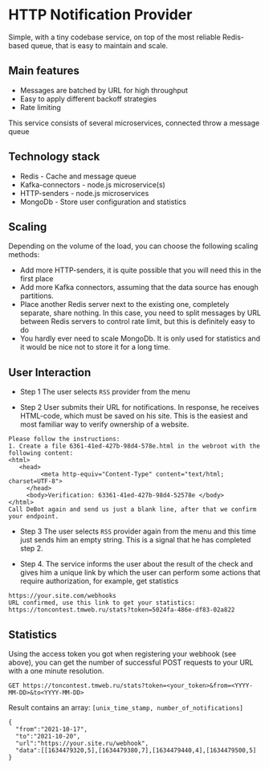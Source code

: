 # HTTP Notification Provider

Simple, with a tiny codebase service, on top of the most reliable Redis-based queue, that is easy to maintain and scale. 

## Main features
 - Messages are batched by URL for high throughput
 - Easy to apply different backoff strategies 
 - Rate limiting

This service consists of several microservices, connected throw a message queue

## Technology stack
 - Redis   - Сache and message queue
 - Kafka-connectors - node.js microservice(s)
 - HTTP-senders - node.js microservices
 - MongoDb - Store user configuration and statistics

  
## Scaling
Depending on the volume of the load, you can choose the following scaling methods:
 - Add more HTTP-senders, it is quite possible that you will need this in the first place 
 - Add more Kafka connectors, assuming that the data source has enough partitions.  
 - Place another Redis server next to the existing one, completely separate, share nothing. 
   In this case, you need to split messages by URL between Redis servers to control rate limit, but this is 
  definitely easy to do 
 - You hardly ever need to scale MongoDb. It is only used for statistics and it would be nice not to store it for a long time. 

## User Interaction
 - Step 1
   The user selects `RSS` provider from the menu

 - Step 2
   User submits their URL for notifications. In response, he receives HTML-code, which must be saved on his site. 
   This is the easiest and most familiar way to verify ownership of a website.

  ```
  Please follow the instructions:
  1. Create a file 6361-41ed-427b-98d4-578e.html in the webroot with the following content:
  <html>
     <head>
           <meta http-equiv="Content-Type" content="text/html; charset=UTF-8">
       </head>
       <body>Verification: 63361-41ed-427b-98d4-52578e </body>
  </html>
  Call DeBot again and send us just a blank line, after that we confirm your endpoint. 
  ```

 - Step 3
   The user selects `RSS` provider again from the menu and this time just sends him an empty string. This is a signal that he has completed step 2.
   
 - Step 4.
  The service informs the user about the result of the check and gives him a unique link by which the user can perform some actions that require authorization, for example, get statistics
  ```
  https://your.site.com/webhooks 
  URL confirmed, use this link to get your statistics:
  https://toncontest.tmweb.ru/stats?token=5024fa-486e-df83-02a822
  ```

## Statistics
Using the access token you got when registering your webhook (see above), you can get the number of successful POST requests to your URL with a one minute resolution.

```
GET https://toncontest.tmweb.ru/stats?token=<your_token>&from=<YYYY-MM-DD>&to<YYYY-MM-DD>
```

Result contains an array: `[unix_time_stamp, number_of_notifications]`

```
{
  "from":"2021-10-17",
  "to":"2021-10-20",
  "url":"https://your.site.ru/webhook",
  "data":[[1634479320,5],[1634479380,7],[1634479440,4],[1634479500,5]
}
```
